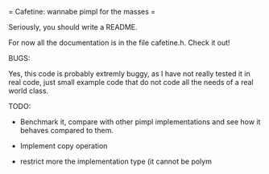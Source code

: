 = Cafetine: wannabe pimpl for the masses =

Seriously, you should write a README.

For now all the documentation is in the file cafetine.h. Check it out!

BUGS:

Yes, this code is probably extremly buggy, as I have not really tested it in real code,
just small example code that do not code all the needs of a real world class.

TODO:

- Benchmark it, compare with other pimpl implementations and see how it behaves
  compared to them.

- Implement copy operation

- restrict more the implementation type (it cannot be polym
